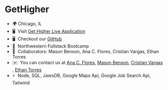 # GetHigher
*   🌍 Chicago, IL
*   🖥️  Visit  [Get Higher Live Application](https://get-higher.herokuapp.com)
*   🖥️  Checkout our [GitHub](https://github.com/anacecyflores1/GetHigher)
*   🧠  Northwestern Fullstack Bootcamp
*   🤝  Collaborators: Mason Benson, Ana C. Flores, Cristian Vargas, Ethan Torres
*   ✉️  You can contact us at [Ana C. Flores](mailto:anacecyflores1@gmail.com), [Mason Benson](mailto:mbenson025@gmail.com), [Cristian Vargas ](mailto:cristian.v0223@gmail.com), [Ethan Torres](mailto:ethantor12@gmail.com)
*   ⚡  Node, SQL, JawsDB, Google Maps Api, Google Job Search Api, Tailwind
